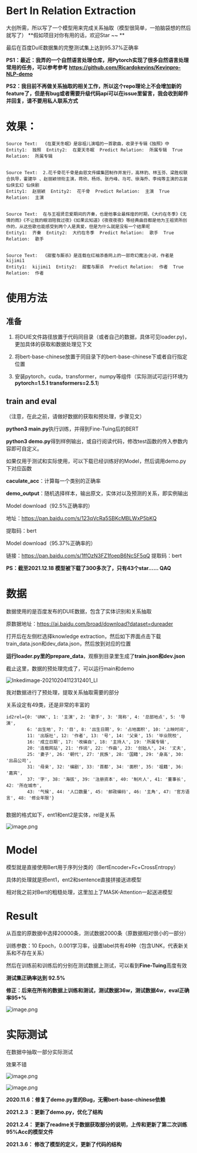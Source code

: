 # Bert In Relation Extraction

大创所需，所以写了一个模型用来完成关系抽取（模型很简单，一拍脑袋想的然后就写了） 
**假如项目对你有用的话，欢迎Star ~~ **

最后在百度DuIE数据集的完整测试集上达到95.37%正确率

**PS1：最近：我弄的一个自然语言处理仓库，用Pytorch实现了很多自然语言处理常用的任务，可以参考参考 https://github.com/Ricardokevins/Kevinpro-NLP-demo**

**PS2：我目前不再做关系抽取的相关工作，所以这个repo理论上不会增加新的feature了，但是有bug或者需要升级代码api可以在issue里留言，我会收到邮件并回复，请不要用私人联系方式**

# 效果：

```
Source Text:  《在夏天冬眠》是容祖儿演唱的一首歌曲，收录于专辑《独照》中
Entity1:  独照  Entity2:  在夏天冬眠  Predict Relation:  所属专辑  True Relation:  所属专辑


Source Text:  2.花千骨花千骨是由慈文传媒集团制作并发行，高林豹、林玉芬、梁胜权联合执导，霍建华 、赵丽颖领衔主演，蒋欣、杨烁、张丹峰、马可、徐海乔、李纯等主演的古装仙侠玄幻 仙侠剧
Entity1:  赵丽颖  Entity2:  花千骨  Predict Relation:  主演  True Relation:  主演


Source Text:  在与王祖贤恋爱期间的齐秦，也是他事业最辉煌的时期，《大约在冬季》《无情的雨》《不让我的眼泪陪我过夜》《如果云知道》《夜夜夜夜》等经典曲目都是他为王祖贤所创作的，从这些歌也能感受到两个人是真爱，但是为什么就是没有一个结果呢
Entity1:  齐秦  Entity2:  大约在冬季  Predict Relation:  歌手  True Relation:  歌手


Source Text:  《甜蜜与厮杀》是连载在红袖添香网上的一部奇幻魔法小说，作者是kijimi1
Entity1:  kijimi1  Entity2:  甜蜜与厮杀  Predict Relation:  作者  True Relation:  作者
```



# 使用方法

## 准备

1. 将DUIE文件路径放置于代码同目录（或者自己的数据，具体可见loader.py)，更加具体的获取和数据处理见下文

2. 将bert-base-chinese放置于同目录下的bert-base-chinese下或者自行指定位置
3. 安装pytorch，cuda，transformer，numpy等组件（实际测试可运行环境为**pytorch=1.5.1 transformers=2.5.1**)

## train and eval

（注意，在此之前，请做好数据的获取和预处理，步骤见文）

**python3 main.py**执行训练，并得到Fine-Tuing后的BERT

**python3 demo.py**得到样例输出，或自行阅读代码，修改test函数的传入参数内容即可自定义。



如果仅用于测试和实际使用，可以下载已经训练好的Model，然后调用demo.py下对应函数

**caculate_acc**：计算每一个类别的正确率

**demo_output**：随机选择样本，输出原文，实体对以及预测的关系，即实例输出





Model download（92.5%正确率的）

地址：https://pan.baidu.com/s/123qVcRa5SBKcMBLWxP5bKQ

提取码：bert

Model download（95.37%正确率的）

链接：https://pan.baidu.com/s/1ffOzN3FZ1foepB6NcSF5qQ 
提取码：bert

**PS：截至2021.12.18 模型被下载了300多次了，只有43个star...... QAQ**


# 数据

数据使用的是百度发布的DUIE数据，包含了实体识别和关系抽取

原数据地址：https://ai.baidu.com/broad/download?dataset=dureader

打开后在左侧栏选择knowledge extraction，然后如下界面点击下载train_data.json和dev_data.json，然后放到对应的位置

**运行loader.py里的prepare_data**，观察到目录里生成了**train.json和dev.json**

截止这里，数据的预处理完成了，可以运行main和demo

![Inkedimage-20210204112312401_LI](README.assets/Inkedimage-20210204112312401_LI.jpg)



我对数据进行了预处理，提取关系抽取需要的部分

关系设定有49类，还是非常的丰富的

```
id2rel={0: 'UNK', 1: '主演', 2: '歌手', 3: '简称', 4: '总部地点', 5: '导演', 
        6: '出生地', 7: '目', 8: '出生日期', 9: '占地面积', 10: '上映时间',
        11: '出版社', 12: '作者', 13: '号', 14: '父亲', 15: '毕业院校', 
        16: '成立日期', 17: '改编自', 18: '主持人', 19: '所属专辑', 
        20: '连载网站', 21: '作词', 22: '作曲', 23: '创始人', 24: '丈夫', 
        25: '妻子', 26: '朝代', 27: '民族', 28: '国籍', 29: '身高', 30: '出品公司', 
        31: '母亲', 32: '编剧', 33: '首都', 34: '面积', 35: '祖籍', 36: '嘉宾', 
        37: '字', 38: '海拔', 39: '注册资本', 40: '制片人', 41: '董事长', 42: '所在城市',
        43: '气候', 44: '人口数量', 45: '邮政编码', 46: '主角', 47: '官方语言', 48: '修业年限'}   
    
```

数据的格式如下，ent1和ent2是实体，rel是关系

![image.png](figure/image-1603561010980.png)



# Model

模型就是直接使用Bert用于序列分类的（BertEncoder+Fc+CrossEntropy）

具体的处理就是把ent1，ent2和sentence直接拼接送进模型

相对我之前对Bert的粗糙处理，这里加上了MASK-Attention一起送进模型



# Result

从百度的原数据中选择20000条，测试数据2000条（原数据相对很小的一部分）

训练参数：10 Epoch，0.001学习率，设置label共有49种（包含UNK，代表新关系和不存在关系）

然后在训练前和训练后的分别在测试数据上测试，可以看到**Fine-Tuing**高度有效

**测试集正确率达到 92.5%**


**修正：后来在所有的数据上训练和测试，测试数据36w，测试数据4w，eval正确率95+%**


![image.png](figure/image-1603561010979.png)



# 实际测试

在数据中抽取一部分实际测试

效果不错

![image.png](figure/image-1603561010074.png)

![image.png](figure/image.png)



**2020.11.6：修复了demo.py里的Bug，无需bert-base-chinese依赖**

**2021.2.3 ：更新了demo.py，优化了结构**

**2021.2.4： 更新了readme关于数据获取部分的说明，上传和更新了第二次训练95%Acc的模型文件** 

**2021.3.6： 修改了模型的定义，更新了代码的结构**
